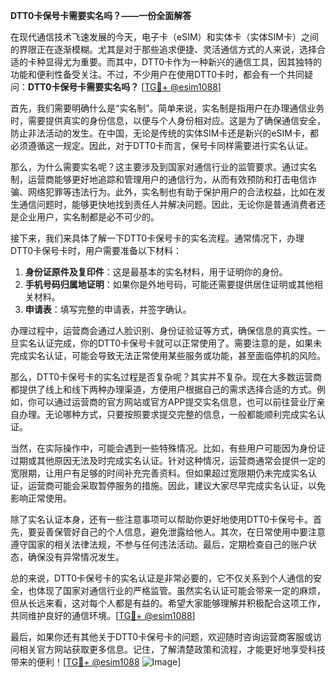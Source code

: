 **DTT0卡保号卡需要实名吗？——一份全面解答**

在现代通信技术飞速发展的今天，电子卡（eSIM）和实体卡（实体SIM卡）之间的界限正在逐渐模糊。尤其是对于那些追求便捷、灵活通信方式的人来说，选择合适的卡种显得尤为重要。而其中，DTT0卡作为一种新兴的通信工具，因其独特的功能和便利性备受关注。不过，不少用户在使用DTT0卡时，都会有一个共同疑问：**DTT0卡保号卡需要实名吗？** [[TG💪+ @esim1088](https://t.me/s/esim1088)]

首先，我们需要明确什么是“实名制”。简单来说，实名制是指用户在办理通信业务时，需要提供真实的身份信息，以便与个人身份相对应。这是为了确保通信安全，防止非法活动的发生。在中国，无论是传统的实体SIM卡还是新兴的eSIM卡，都必须遵循这一规定。因此，对于DTT0卡而言，保号卡同样需要进行实名认证。

那么，为什么需要实名呢？这主要涉及到国家对通信行业的监管要求。通过实名制，运营商能够更好地追踪和管理用户的通信行为，从而有效预防和打击电信诈骗、网络犯罪等违法行为。此外，实名制也有助于保护用户的合法权益，比如在发生通信问题时，能够更快地找到责任人并解决问题。因此，无论你是普通消费者还是企业用户，实名制都是必不可少的。

接下来，我们来具体了解一下DTT0卡保号卡的实名流程。通常情况下，办理DTT0卡保号卡时，用户需要准备以下材料：

1. **身份证原件及复印件**：这是最基本的实名材料，用于证明你的身份。
2. **手机号码归属地证明**：如果你是外地号码，可能还需要提供居住证明或其他相关材料。
3. **申请表**：填写完整的申请表，并签字确认。

办理过程中，运营商会通过人脸识别、身份证验证等方式，确保信息的真实性。一旦实名认证完成，你的DTT0卡保号卡就可以正常使用了。需要注意的是，如果未完成实名认证，可能会导致无法正常使用某些服务或功能，甚至面临停机的风险。

那么，DTT0卡保号卡的实名过程是否复杂呢？其实并不复杂。现在大多数运营商都提供了线上和线下两种办理渠道，方便用户根据自己的需求选择合适的方式。例如，你可以通过运营商的官方网站或官方APP提交实名信息，也可以前往营业厅亲自办理。无论哪种方式，只要按照要求提交完整的信息，一般都能顺利完成实名认证。

当然，在实际操作中，可能会遇到一些特殊情况。比如，有些用户可能因为身份证过期或其他原因无法及时完成实名认证。针对这种情况，运营商通常会提供一定的宽限期，让用户有足够的时间补充完善资料。但如果超过宽限期仍未完成实名认证，运营商可能会采取暂停服务的措施。因此，建议大家尽早完成实名认证，以免影响正常使用。

除了实名认证本身，还有一些注意事项可以帮助你更好地使用DTT0卡保号卡。首先，要妥善保管好自己的个人信息，避免泄露给他人。其次，在日常使用中要注意遵守国家的相关法律法规，不参与任何违法活动。最后，定期检查自己的账户状态，确保没有异常情况发生。

总的来说，DTT0卡保号卡的实名认证是非常必要的，它不仅关系到个人通信的安全，也体现了国家对通信行业的严格监管。虽然实名认证可能会带来一定的麻烦，但从长远来看，这对每个人都是有益的。希望大家能够理解并积极配合这项工作，共同维护良好的通信环境。[[TG💪+ @esim1088](https://t.me/s/esim1088)]

最后，如果你还有其他关于DTT0卡保号卡的问题，欢迎随时咨询运营商客服或访问相关官方网站获取更多信息。记住，了解清楚政策和流程，才能更好地享受科技带来的便利！[[TG💪+ @esim1088](https://t.me/s/esim1088) ![Image](https://i.postimg.cc/4NQfJmqS/Snipaste-2025-05-13-00-14-12.png)]